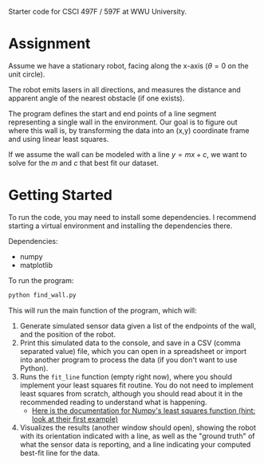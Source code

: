 Starter code for CSCI 497F / 597F at WWU University.

# Assignment

Assume we have a stationary robot, facing along the x-axis ($\theta = 0$ on the unit circle).

The robot emits lasers in all directions, and measures the distance and apparent angle of the nearest obstacle (if one exists).

The program defines the start and end points of a line segment representing a single wall in the environment. Our goal is to figure out where this wall is, by transforming the data into an (x,y) coordinate frame and using linear least squares.

If we assume the wall can be modeled with a line $y=mx + c$, we want to solve for the $m$ and $c$ that best fit our dataset.

# Getting Started

To run the code, you may need to install some dependencies. I recommend starting a virtual environment and installing the dependencies there.

Dependencies:
- numpy
- matplotlib

To run the program:

```python
python find_wall.py
```

This will run the main function of the program, which will:

1. Generate simulated sensor data given a list of the endpoints of the wall, and the position of the robot.
2. Print this simulated data to the console, and save in a CSV (comma separated value) file, which you can open in a spreadsheet or import into another program to process the data (if you don't want to use Python).
3. Runs the `fit_line` function (empty right now), where you should implement your least squares fit routine. You do not need to implement least squares from scratch, although you should read about it in the recommended reading to understand what is happening.
    - [Here is the documentation for Numpy's least squares function (hint: look at their first example)](https://numpy.org/doc/stable/reference/generated/numpy.linalg.lstsq.html)
4. Visualizes the results (another window should open), showing the robot with its orientation indicated with a line, as well as the "ground truth" of what the sensor data is reporting, and a line indicating your computed best-fit line for the data.
